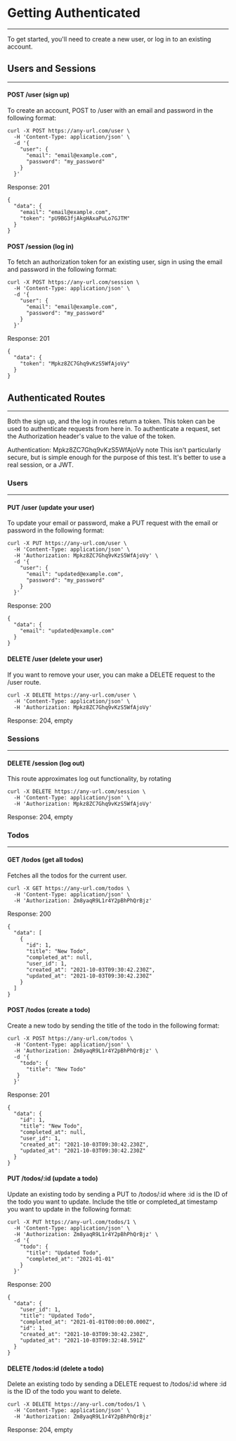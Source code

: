 # Getting Authenticated

---

To get started, you'll need to create a new user, or log in to an existing account.

## Users and Sessions

---

#### POST /user (sign up)

To create an account, POST to /user with an email and password in the following format:

```
curl -X POST https://any-url.com/user \
  -H 'Content-Type: application/json' \
  -d '{
    "user": {
      "email": "email@example.com",
      "password": "my_password"
    }
  }'
```

Response: 201
```
{
  "data": {
    "email": "email@example.com",
    "token": "pU9BG3fjAkgHAxaPuLo7GJTM"
  }
}
```

#### POST /session (log in)

To fetch an authorization token for an existing user, sign in using the email and password in the following format:

```
curl -X POST https://any-url.com/session \
  -H 'Content-Type: application/json' \
  -d '{
    "user": {
      "email": "email@example.com",
      "password": "my_password"
    }
  }'
```

Response: 201
```
{
  "data": {
    "token": "Mpkz8ZC7Ghq9vKzS5WfAjoVy"
  }
}
```

## Authenticated Routes

---

Both the sign up, and the log in routes return a token. This token can be used to authenticate requests from here in. To authenticate a request, set the Authorization header's value to the value of the token.

Authentication: Mpkz8ZC7Ghq9vKzS5WfAjoVy
note This isn't particularly secure, but is simple enough for the purpose of this test. It's better to use a real session, or a JWT.

### Users

---

#### PUT /user (update your user)

To update your email or password, make a PUT request with the email or password in the following format:

```
curl -X PUT https://any-url.com/user \
  -H 'Content-Type: application/json' \
  -H 'Authorization: Mpkz8ZC7Ghq9vKzS5WfAjoVy' \
  -d '{
    "user": {
      "email": "updated@example.com",
      "password": "my_password"
    }
  }'
```

Response: 200
```
{
  "data": {
    "email": "updated@example.com"
  }
}
```

#### DELETE /user (delete your user)

If you want to remove your user, you can make a DELETE request to the /user route.

```
curl -X DELETE https://any-url.com/user \
  -H 'Content-Type: application/json' \
  -H 'Authorization: Mpkz8ZC7Ghq9vKzS5WfAjoVy'
```

Response: 204, empty

### Sessions

---

#### DELETE /session (log out)

This route approximates log out functionality, by rotating

```
curl -X DELETE https://any-url.com/session \
  -H 'Content-Type: application/json' \
  -H 'Authorization: Mpkz8ZC7Ghq9vKzS5WfAjoVy'
```

Response: 204, empty

### Todos

---

#### GET /todos (get all todos)

Fetches all the todos for the current user.
```
curl -X GET https://any-url.com/todos \
  -H 'Content-Type: application/json' \
  -H 'Authorization: Zm8yaqR9L1r4Y2pBhPhQrBjz'
```

Response: 200
```
{
  "data": [
    {
      "id": 1,
      "title": "New Todo",
      "completed_at": null,
      "user_id": 1,
      "created_at": "2021-10-03T09:30:42.230Z",
      "updated_at": "2021-10-03T09:30:42.230Z"
    }
  ]
}
```

#### POST /todos (create a todo)

Create a new todo by sending the title of the todo in the following format:
```
curl -X POST https://any-url.com/todos \
  -H 'Content-Type: application/json' \
  -H 'Authorization: Zm8yaqR9L1r4Y2pBhPhQrBjz' \
  -d '{
    "todo": {
      "title": "New Todo"
   }
  }'
```

Response: 201
```
{
  "data": {
    "id": 1,
    "title": "New Todo",
    "completed_at": null,
    "user_id": 1,
    "created_at": "2021-10-03T09:30:42.230Z",
    "updated_at": "2021-10-03T09:30:42.230Z"
  }
}
```

#### PUT /todos/:id (update a todo)

Update an existing todo by sending a PUT to /todos/:id where :id is the ID of the todo you want to update. Include the title or completed_at timestamp you want to update in the following format:
```
curl -X PUT https://any-url.com/todos/1 \
  -H 'Content-Type: application/json' \
  -H 'Authorization: Zm8yaqR9L1r4Y2pBhPhQrBjz' \
  -d '{
    "todo": {
      "title": "Updated Todo",
      "completed_at": "2021-01-01"
    }
  }'
```

Response: 200
```
{
  "data": {
    "user_id": 1,
    "title": "Updated Todo",
    "completed_at": "2021-01-01T00:00:00.000Z",
    "id": 1,
    "created_at": "2021-10-03T09:30:42.230Z",
    "updated_at": "2021-10-03T09:32:48.591Z"
  }
}
```

#### DELETE /todos:id (delete a todo)

Delete an existing todo by sending a DELETE request to /todos/:id where :id is the ID of the todo you want to delete.
```
curl -X DELETE https://any-url.com/todos/1 \
  -H 'Content-Type: application/json' \
  -H 'Authorization: Zm8yaqR9L1r4Y2pBhPhQrBjz'
```  
Response: 204, empty



